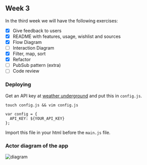 ## Week 3
In the third week we will have the following exercises:
- [x] Give feedback to users
- [x] README with features, usage, wishlist and sources
- [x] Flow Diagram
- [ ] Interaction Diagram
- [x] Filter, map, sort
- [x] Refactor
- [ ] PubSub pattern (extra)
- [ ] Code review

### Deploying
Get an API key at [weather underground](https://www.wunderground.com) and put this in `config.js`.
```
touch config.js && vim config.js

var config = {
  API_KEY: ${YOUR_API_KEY}
};
```
Import this file in your html before the `main.js` file.

### Actor diagram of the app
![diagram](./week3-flow-diagram.png)
